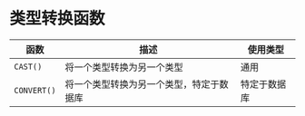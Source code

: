 # 类型转换函数

| 函数             | 描述                                       | 使用类型                             |
|------------------|--------------------------------------------|--------------------------------------|
| `CAST()`         | 将一个类型转换为另一个类型                 | 通用                                 |
| `CONVERT()`      | 将一个类型转换为另一个类型，特定于数据库   | 特定于数据库                           |
